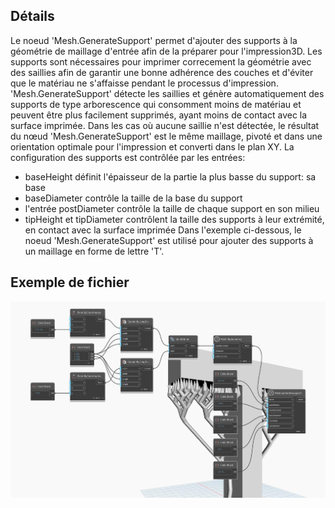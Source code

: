 ## Détails
Le noeud 'Mesh.GenerateSupport' permet d'ajouter des supports à la géométrie de maillage d'entrée afin de la préparer pour l'impression3D. Les supports sont nécessaires pour imprimer correcement la géométrie avec des saillies afin de garantir une bonne adhérence des couches et d'éviter que le matériau ne s'affaisse pendant le processus d'impression. 'Mesh.GenerateSupport' détecte les saillies et génère automatiquement des supports de type arborescence qui consomment moins de matériau et peuvent être plus facilement supprimés, ayant moins de contact avec la surface imprimée. Dans les cas où aucune saillie n'est détectée, le résultat du nœud 'Mesh.GenerateSupport' est le même maillage, pivoté et dans une orientation optimale pour l'impression et converti dans le plan XY. La configuration des supports est contrôlée par les entrées:
- baseHeight définit l'épaisseur de la partie la plus basse du support: sa base
- baseDiameter contrôle la taille de la base du support
- l'entrée postDiameter contrôle la taille de chaque support en son milieu
- tipHeight et tipDiameter contrôlent la taille des supports à leur extrémité, en contact avec la surface imprimée
Dans l'exemple ci-dessous, le noeud 'Mesh.GenerateSupport' est utilisé pour ajouter des supports à un maillage en forme de lettre 'T'.

## Exemple de fichier

![Example](./Autodesk.DesignScript.Geometry.Mesh.GenerateSupport_img.jpg)
